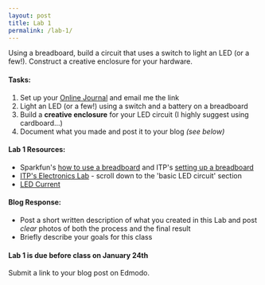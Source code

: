 ```yaml
---
layout: post
title: Lab 1
permalink: /lab-1/
---
```


Using a breadboard, build a circuit that uses a switch to light an LED (or a few!). Construct a creative enclosure for your hardware.

#### Tasks:

1. Set up your [Online Journal](/journal/) and email me the link
2. Light an LED (or a few!) using a switch and a battery on a breadboard
3. Build a **creative enclosure** for your LED circuit (I highly suggest using cardboard...)
4. Document what you made and post it to your blog *(see below)*

#### Lab 1 Resources:

+ Sparkfun's [how to use a breadboard](https://learn.sparkfun.com/tutorials/how-to-use-a-breadboard) and ITP's [setting up a breadboard](https://itp.nyu.edu/physcomp/labs/labs-electronics/breadboard/)
+ [ITP's Electronics Lab](https://itp.nyu.edu/physcomp/labs/labs-electronics/electronics/) - scroll down to the 'basic LED circuit' section
+ [LED Current](https://vimeo.com/album/2801639/video/78674965)

#### Blog Response:

+ Post a short written description of what you created in this Lab and post *clear* photos of both the process and the final result
+ Briefly describe your goals for this class


#### Lab 1 is due before class on January 24th

Submit a link to your blog post on Edmodo. 